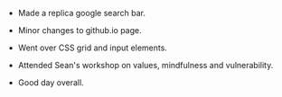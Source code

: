 - Made a replica google search bar.

- Minor changes to github.io page.

- Went over CSS grid and input elements.

- Attended Sean's workshop on values, mindfulness and vulnerability.

- Good day overall.